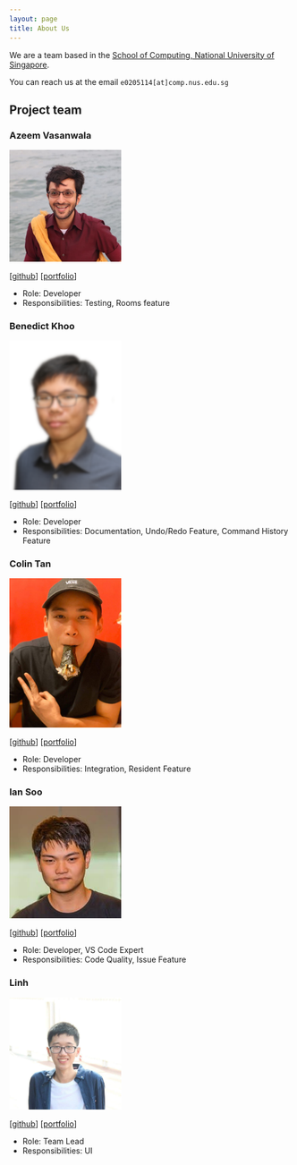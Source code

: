 ```yaml
---
layout: page
title: About Us
---
```


We are a team based in the [School of Computing, National University of Singapore](http://www.comp.nus.edu.sg).

You can reach us at the email `e0205114[at]comp.nus.edu.sg`

## Project team

### Azeem Vasanwala

<img src="images/drwala.png" width="200px">

[[github](https://github.com/DrWala)]
[[portfolio](team/azeem.md)]

* Role: Developer
* Responsibilities: Testing, Rooms feature

### Benedict Khoo

<img src="images/benedictkhoomw.png" width="200px">

[[github](https://github.com/benedictkhoomw)]
[[portfolio](team/benedictkhoomw.md)]

* Role: Developer
* Responsibilities: Documentation, Undo/Redo Feature, Command History Feature

### Colin Tan

<img src="images/colintkn.png" width="200px">

[[github](https://github.com/colintkn)]
[[portfolio](team/colin.md)]

* Role: Developer
* Responsibilities: Integration, Resident Feature

### Ian Soo

<img src="images/stein414.png" width="200px">

[[github](https://github.com/stein414)]
[[portfolio](team/ian.md)]

* Role: Developer, VS Code Expert
* Responsibilities: Code Quality, Issue Feature

### Linh

<img src="images/cnlinh.png" width="200px">

[[github](https://github.com/cnlinh)]
[[portfolio](team/linh.md)]

* Role: Team Lead
* Responsibilities: UI
